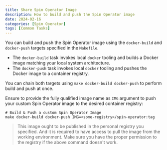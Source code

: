 ```yaml
---
title: Share Spin Operator Image
description: How to build and push the Spin Operator image
date: 2024-02-16
categories: [Spin Operator]
tags: [Common Tasks]
---
```


You can build and push the Spin Operator image using the `docker-build` and `docker-push` targets specified in the `Makefile`.

 * The `docker-build` task invokes local `docker` tooling and builds a Docker image matching your local system architecture. 
 * The `docker-push` task invokes local `docker` tooling and pushes the Docker image to a container registry.

You can chain both targets using `make docker-build docker-push` to perform build and push at once. 

Ensure to provide the fully qualified image name as `IMG` argument to push your custom Spin Operator image to the desired container registry:

```shell
# Build & Push a custom Spin Operator Image
make docker-build docker-push IMG=<some-registry>/spin-operator:tag
```

> This image ought to be published in the personal registry you specified. And it is required to have access to pull the image from the working environment. Make sure you have the proper permission to the registry if the above command doesn't work.
